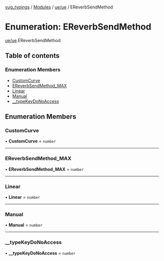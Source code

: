 [yug_typings](../README.md) / [Modules](../modules.md) / [ue/ue](../modules/ue_ue.md) / EReverbSendMethod

# Enumeration: EReverbSendMethod

[ue/ue](../modules/ue_ue.md).EReverbSendMethod

## Table of contents

### Enumeration Members

- [CustomCurve](ue_ue.EReverbSendMethod.md#customcurve)
- [EReverbSendMethod\_MAX](ue_ue.EReverbSendMethod.md#ereverbsendmethod_max)
- [Linear](ue_ue.EReverbSendMethod.md#linear)
- [Manual](ue_ue.EReverbSendMethod.md#manual)
- [\_\_typeKeyDoNoAccess](ue_ue.EReverbSendMethod.md#__typekeydonoaccess)

## Enumeration Members

### CustomCurve

• **CustomCurve** = `number`

___

### EReverbSendMethod\_MAX

• **EReverbSendMethod\_MAX** = `number`

___

### Linear

• **Linear** = `number`

___

### Manual

• **Manual** = `number`

___

### \_\_typeKeyDoNoAccess

• **\_\_typeKeyDoNoAccess** = `number`
